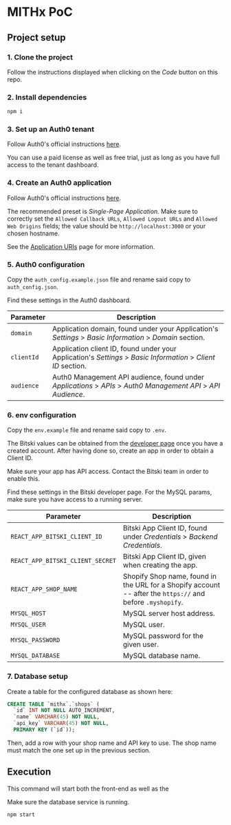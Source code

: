 # MITHx PoC

## Project setup

### 1. Clone the project

Follow the instructions displayed when clicking on the _Code_ button on this repo.

### 2. Install dependencies

```bash
npm i
```

### 3. Set up an Auth0 tenant

Follow Auth0's official instructions [here](https://auth0.com/docs/get-started/auth0-overview/create-tenants).

You can use a paid license as well as free trial, just as long as you have full access to the tenant dashboard.

### 4. Create an Auth0 application

Follow Auth0's official instructions [here](https://auth0.com/docs/get-started/auth0-overview/create-applications).

The recommended preset is _Single-Page Application_. Make sure to correctly set the `Allowed Callback URLs`, `Allowed Logout URLs` and `Allowed Web Origins` fields; the value should be `http://localhost:3000` or your chosen hostname.

See the [Application URIs](https://auth0.com/docs/get-started/auth0-overview/create-applications) page for more information.

### 5. Auth0 configuration

Copy the `auth_config.example.json` file and rename said copy to `auth_config.json`.

Find these settings in the Auth0 dashboard.

| Parameter  | Description                                                                                                   |
| ---------- | ------------------------------------------------------------------------------------------------------------- |
| `domain`   | Application domain, found under your Application's _Settings_ > _Basic Information_ > _Domain_ section.       |
| `clientId` | Application client ID, found under your Application's _Settings_ > _Basic Information_ > _Client ID_ section. |
| `audience` | Auth0 Management API audience, found under _Applications_ > _APIs_ > _Auth0 Management API_ > _API Audience_. |

### 6. env configuration

Copy the `env.example` file and rename said copy to `.env`.

The Bitski values can be obtained from the [developer page](https://developer.bitski.com/) once you have a created account. After having done so, create an app in order to obtain a Client ID.

Make sure your app has API access. Contact the Bitski team in order to enable this.

Find these settings in the Bitski developer page. For the MySQL params, make sure you have access to a running server.

| Parameter                        | Description                                                                                                |
| -------------------------------- | ---------------------------------------------------------------------------------------------------------- |
| `REACT_APP_BITSKI_CLIENT_ID`     | Bitski App Client ID, found under _Credentials_ > _Backend Credentials_.                                   |
| `REACT_APP_BITSKI_CLIENT_SECRET` | Bitski App Client ID, given when creating the app.                                                         |
| `REACT_APP_SHOP_NAME`            | Shopify Shop name, found in the URL for a Shopify account -- after the `https://` and before `.myshopify`. |
| `MYSQL_HOST`                     | MySQL server host address.                                                                                 |
| `MYSQL_USER`                     | MySQL user.                                                                                                |
| `MYSQL_PASSWORD`                 | MySQL password for the given user.                                                                         |
| `MYSQL_DATABASE`                 | MySQL database name.                                                                                       |

### 7. Database setup

Create a table for the configured database as shown here:

```sql
CREATE TABLE `mithx`.`shops` (
  `id` INT NOT NULL AUTO_INCREMENT,
  `name` VARCHAR(45) NOT NULL,
  `api_key` VARCHAR(45) NOT NULL,
  PRIMARY KEY (`id`));
```

Then, add a row with your shop name and API key to use. The shop name must match the one set up in the previous section.

## Execution

This command will start both the front-end as well as the

Make sure the database service is running.

```bash
npm start
```
